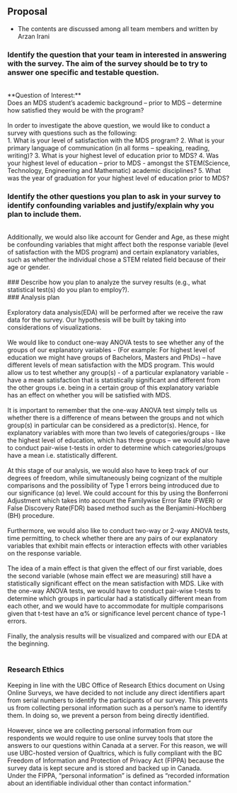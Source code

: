 
## Proposal
* The contents are discussed among all team members and written by Arzan Irani

### Identify the question that your team in interested in answering with the survey. The aim of the survey should be to try to answer one specific and testable question. <br/>
<br/>
**Question of Interest:** <br/>
Does an MDS student’s academic background – prior to MDS – determine how satisfied they would be with the program?<br/>
<br/>
In order to investigate the above question, we would like to conduct a survey with questions such as the following:<br/>
1. What is your level of satisfaction with the MDS program?
2. What is your primary language of communication (in all forms – speaking, reading, writing)?
3. What is your highest level of education prior to MDS?
4. Was your highest level of education – prior to MDS - amongst the STEM(Science, Technology, Engineering and Mathematic) academic disciplines?
5. What was the year of graduation for your highest level of education prior to MDS?

### Identify the other questions you plan to ask in your survey to identify confounding variables and justify/explain why you plan to include them.<br/>
<br/>
Additionally, we would also like account for Gender and Age, as these might be confounding variables that might affect both the response variable (level of satisfaction with the MDS program) and certain explanatory variables, such as whether the individual chose a STEM related field because of their age or gender.<br/>
<br/>
### Describe how you plan to analyze the survey results (e.g., what statistical test(s) do you plan to employ?). <br/>
### Analysis plan <br/>
<br/>
Exploratory data analysis(EDA) will be performed after we receive the raw data for the survey. Our hypothesis will be built by taking into considerations of visualizations.<br/>
<br/>
We would like to conduct one-way ANOVA tests to see whether any of the groups of our explanatory variables - (For example: For highest level of education we might have groups of Bachelors, Masters and PhDs) – have different levels of mean satisfaction with the MDS program. This would allow us to test whether any group(s) - of a particular explanatory variable - have a mean satisfaction that is statistically significant and different from the other groups i.e. being in a certain group of this explanatory variable has an effect on whether you will be satisfied with MDS.<br/>
<br/>
It is important to remember that the one-way ANOVA test simply tells us whether there is a difference of means between the groups and not which group(s) in particular can be considered as a predictor(s). Hence, for explanatory variables with more than two levels of categories/groups - like the highest level of education, which has three groups – we would also have to conduct pair-wise t-tests in order to determine which categories/groups have a mean i.e. statistically different.<br/>
<br/>
At this stage of our analysis, we would also have to keep track of our degrees of freedom, while simultaneously being cognizant of the multiple comparisons and the possibility of Type 1 errors being introduced due to our significance (⍺) level. We could account for this by using the Bonferroni Adjustment which takes into account the Familywise Error Rate (FWER) or False Discovery Rate(FDR) based method such as the Benjamini-Hochberg (BH) procedure. <br/>
<br/>
Furthermore, we would also like to conduct two-way or 2-way ANOVA tests, time permitting, to check whether there are any pairs of our explanatory variables that exhibit main effects or interaction effects with other variables on the response variable. <br/>
<br/>
The idea of a main effect is that given the effect of our first variable, does the second variable (whose main effect we are measuring) still have a statistically significant effect on the mean satisfaction with MDS. Like with the one-way ANOVA tests, we would have to conduct pair-wise t-tests to determine which groups in particular had a statistically different mean from each other, and we would have to accommodate for multiple comparisons given that t-test have an ⍺% or significance level percent chance of type-1 errors.<br/>
<br/>
Finally, the analysis results will be visualized and compared with our EDA at the beginning.<br/>
<br/>

### Research Ethics

Keeping in line with the UBC Office of Research Ethics document on Using Online Surveys, we have decided to not include any direct identifiers apart from serial numbers to identify the participants of our survey. This prevents us from collecting personal information such as a person’s name to identify them. In doing so, we prevent a person from being directly identified. <br/>
<br/>
However, since we are collecting personal information from our respondents we would require to use online survey tools that store the answers to our questions within Canada at a server. For this reason, we will use UBC-hosted version of Qualtrics, which is fully compliant with the BC Freedom of Information and Protection of Privacy Act (FIPPA) because the survey data is kept secure and is stored and backed up in Canada. <br/>
Under the FIPPA, “personal information” is defined as “recorded information about an identifiable individual other than contact information.” <br/>
<br/>
